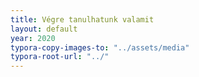 ```yaml
---
title: Végre tanulhatunk valamit
layout: default
year: 2020
typora-copy-images-to: "../assets/media"
typora-root-url: "../"
---
```


